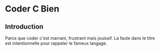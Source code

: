# Coder C Bien

## Introduction

Parce que coder c'est marrant, frustrant mais jouissif. La faute dans le titre est intentionnelle pour rappeler le fameux langage.

